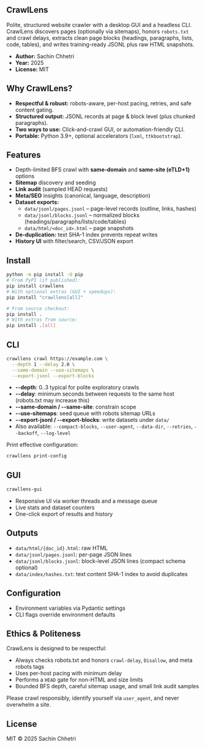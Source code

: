 ## CrawlLens

Polite, structured website crawler with a desktop GUI and a headless CLI. CrawlLens discovers pages (optionally via sitemaps), honors `robots.txt` and crawl delays, extracts clean page blocks (headings, paragraphs, lists, code, tables), and writes training-ready JSONL plus raw HTML snapshots.

- **Author:** Sachin Chhetri  
- **Year:** 2025  
- **License:** MIT

## Why CrawlLens?

- **Respectful & robust:** robots-aware, per-host pacing, retries, and safe content gating.
- **Structured output:** JSONL records at page & block level (plus chunked paragraphs).
- **Two ways to use:** Click-and-crawl GUI, or automation-friendly CLI.
- **Portable:** Python 3.9+, optional accelerators (`lxml`, `ttkbootstrap`).

## Features

- Depth-limited BFS crawl with **same-domain** and **same-site (eTLD+1)** options  
- **Sitemap** discovery and seeding
- **Link audit** (sampled HEAD requests)
- **Meta/SEO** insights (canonical, language, description)
- **Dataset exports:**  
  - `data/jsonl/pages.jsonl` – page-level records (outline, links, hashes)  
  - `data/jsonl/blocks.jsonl` – normalized blocks (headings/paragraphs/lists/code/tables)  
  - `data/html/<doc_id>.html` – page snapshots
- **De-duplication:** text SHA-1 index prevents repeat writes
- **History UI** with filter/search, CSV/JSON export

## Install

```bash
python -m pip install -U pip
# From PyPI (if published):
pip install crawllens
# With optional extras (GUI + speedups):
pip install "crawllens[all]"

# From source checkout:
pip install .
# With extras from source:
pip install .[all]
```

## CLI

```bash
crawllens crawl https://example.com \
  --depth 1 --delay 2.0 \
  --same-domain --use-sitemaps \
  --export-jsonl --export-blocks
```

- **--depth**: 0..3 typical for polite exploratory crawls
- **--delay**: minimum seconds between requests to the same host (robots.txt may increase this)
- **--same-domain / --same-site**: constrain scope
- **--use-sitemaps**: seed queue with robots sitemap URLs
- **--export-jsonl / --export-blocks**: write datasets under `data/`
- Also available: `--compact-blocks`, `--user-agent`, `--data-dir`, `--retries`, `--backoff`, `--log-level`

Print effective configuration:

```bash
crawllens print-config
```

## GUI

```bash
crawllens-gui
```

- Responsive UI via worker threads and a message queue
- Live stats and dataset counters
- One-click export of results and history

## Outputs

- `data/html/{doc_id}.html`: raw HTML
- `data/jsonl/pages.jsonl`: per-page JSON lines
- `data/jsonl/blocks.jsonl`: block-level JSON lines (compact schema optional)
- `data/index/hashes.txt`: text content SHA-1 index to avoid duplicates

## Configuration

- Environment variables via Pydantic settings
- CLI flags override environment defaults

## Ethics & Politeness

CrawlLens is designed to be respectful:

- Always checks robots.txt and honors `crawl-delay`, `Disallow`, and meta robots tags
- Uses per-host pacing with minimum delay
- Performs a `HEAD` gate for non-HTML and size limits
- Bounded BFS depth, careful sitemap usage, and small link audit samples

Please crawl responsibly, identify yourself via `user_agent`, and never overwhelm a site.

## License

MIT © 2025 Sachin Chhetri

